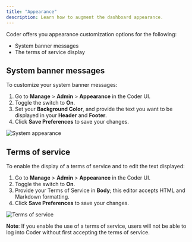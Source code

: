 ```yaml
---
title: "Appearance"
description: Learn how to augment the dashboard appearance.
---
```


Coder offers you appearance customization options for the following:

- System banner messages
- The terms of service display

## System banner messages

To customize your system banner messages:

1. Go to **Manage** > **Admin** > **Appearance** in the Coder UI.
1. Toggle the switch to **On**.
1. Set your **Background Color**, and provide the text you want to be displayed
   in your **Header** and **Footer**.
1. Click **Save Preferences** to save your changes.

![System appearance](../assets/system-banners.png)

## Terms of service

To enable the display of a terms of service and to edit the text displayed:

1. Go to **Manage** > **Admin** > **Appearance** in the Coder UI.
1. Toggle the switch to **On**.
1. Provide your Terms of Service in **Body**; this editor accepts HTML and
   Markdown formatting.
1. Click **Save Preferences** to save your changes.

![Terms of service](../assets/terms-of-service.png)

**Note**: If you enable the use of a terms of service, users will not be able to
log into Coder without first accepting the terms of service.
